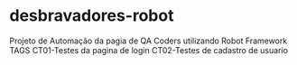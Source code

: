 # desbravadores-robot
Projeto de Automação da pagia de QA Coders utilizando Robot Framework
TAGS
 CT01-Testes da pagina de login
 CT02-Testes de cadastro de usuario 